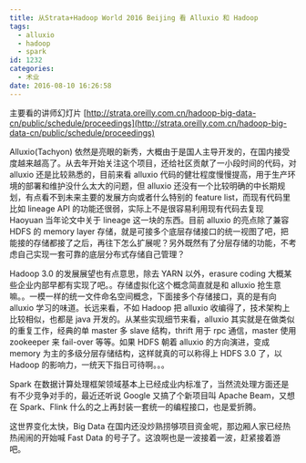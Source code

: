 ```yaml
---
title: 从Strata+Hadoop World 2016 Beijing 看 Alluxio 和 Hadoop
tags:
  - alluxio
  - hadoop
  - spark
id: 1232
categories:
  - 术业
date: 2016-08-10 16:26:58
---
```


主要看的讲师幻灯片 [http://strata.oreilly.com.cn/hadoop-big-data-cn/public/schedule/proceedings](http://strata.oreilly.com.cn/hadoop-big-data-cn/public/schedule/proceedings)

Alluxio(Tachyon) 依然是亮眼的新秀，大概由于是国人主导开发的，在国内接受度越来越高了。从去年开始关注这个项目，还给社区贡献了一小段时间的代码，对 alluxio 还是比较熟悉的，目前来看 alluxio 代码的健壮程度慢慢提高，用于生产环境的部署和维护没什么太大的问题，但 alluxio 还没有一个比较明确的中长期规划，有点看不到未来主要的发展方向或者什么特别的 feature list，而现有代码里比如 lineage API 的功能还很弱，实际上不是很容易利用现有代码去复现 Haoyuan 当年论文中关于 lineage 这一块的东西。目前 alluxio 的亮点除了兼容 HDFS 的 memory layer 存储，就是可接多个底层存储接口的统一视图了吧，把能接的存储都接了之后，再往下怎么扩展呢？另外既然有了分层存储的功能，不考虑自己实现一套可靠的底层分布式存储自己管理？

Hadoop 3.0 的发展展望也有点意思，除去 YARN 以外，erasure coding 大概某些企业内部早都有实现了吧。。存储虚拟化这个概念简直就是和 alluxio 抢生意嘛。。一模一样的统一文件命名空间概念，下面接多个存储接口，真的是有向 alluxio 学习的味道。长远来看，不如 Hadoop 把 alluxio 收编得了，技术架构上比较相似，也都是 java 开发的。从某些实现细节来看，alluxio 其实就是在做类似的重复工作，经典的单 master 多 slave 结构，thrift 用于 rpc 通信，master 使用 zookeeper 来 fail-over 等等。如果 HDFS 朝着 alluxio 的方向演进，变成 memory 为主的多级分层存储结构，这样就真的可以称得上 HDFS 3.0 了，以 Hadoop 的影响力，一统天下指日可待啊。。。

Spark 在数据计算处理框架领域基本上已经成业内标准了，当然流处理方面还是有不少竞争对手的，最近还听说 Google 又搞了个新项目叫 Apache Beam，又想在 Spark、Flink 什么的之上再封装一套统一的编程接口，也是爱折腾。

这世界变化太快，Big Data 在国内还没炒熟捞够项目资金呢，那边厢人家已经热热闹闹的开始喊 Fast Data 的号子了。这浪啊也是一波接着一波，赶紧接着游吧。

&nbsp;